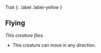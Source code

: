 Trait
{: .label .label-yellow }
## Flying
*This creature flies.*

* This creature can move in any direction.
